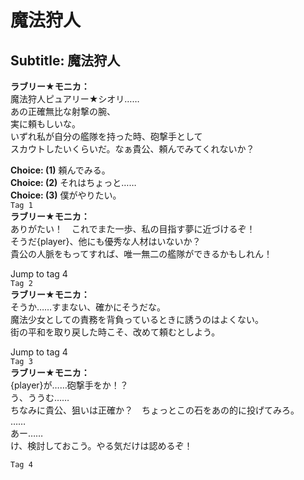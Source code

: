 # 魔法狩人

  
## Subtitle: 魔法狩人
  
**ラブリー★モニカ：**  
魔法狩人ピュアリー★シオリ……  
あの正確無比な射撃の腕、  
実に頼もしいな。  
いずれ私が自分の艦隊を持った時、砲撃手として  
スカウトしたいくらいだ。なぁ貴公、頼んでみてくれないか？  
  
**Choice: (1)**  頼んでみる。  
**Choice: (2)**  それはちょっと……  
**Choice: (3)**  僕がやりたい。  
`Tag 1`  
**ラブリー★モニカ：**  
ありがたい！　これでまた一歩、私の目指す夢に近づけるぞ！  
そうだ{player}、他にも優秀な人材はいないか？  
貴公の人脈をもってすれば、唯一無二の艦隊ができるかもしれん！  
  
Jump to tag 4  
`Tag 2`  
**ラブリー★モニカ：**  
そうか……すまない、確かにそうだな。  
魔法少女としての責務を背負っているときに誘うのはよくない。  
街の平和を取り戻した時こそ、改めて頼むとしよう。  
  
Jump to tag 4  
`Tag 3`  
**ラブリー★モニカ：**  
{player}が……砲撃手をか！？  
う、ううむ……  
ちなみに貴公、狙いは正確か？　ちょっとこの石をあの的に投げてみろ。  
……  
あー……  
け、検討しておこう。やる気だけは認めるぞ！  
  
`Tag 4`  
